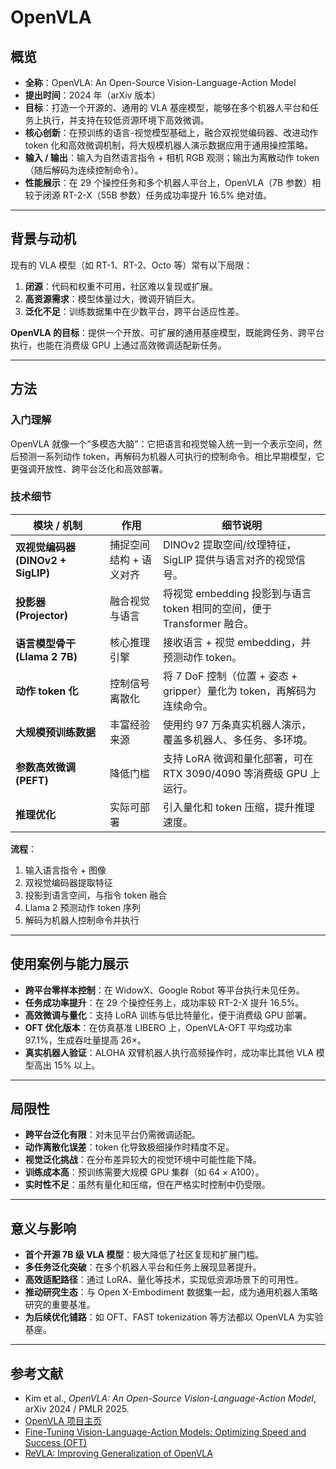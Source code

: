 # OpenVLA

## 概览
- **全称**：OpenVLA: An Open-Source Vision-Language-Action Model  
- **提出时间**：2024 年（arXiv 版本）  
- **目标**：打造一个开源的、通用的 VLA 基座模型，能够在多个机器人平台和任务上执行，并支持在较低资源环境下高效微调。  
- **核心创新**：在预训练的语言-视觉模型基础上，融合双视觉编码器、改进动作 token 化和高效微调机制，将大规模机器人演示数据应用于通用操控策略。  
- **输入 / 输出**：输入为自然语言指令 + 相机 RGB 观测；输出为离散动作 token（随后解码为连续控制命令）。  
- **性能展示**：在 29 个操控任务和多个机器人平台上，OpenVLA（7B 参数）相较于闭源 RT-2-X（55B 参数）任务成功率提升 16.5% 绝对值。  

---

## 背景与动机
现有的 VLA 模型（如 RT-1、RT-2、Octo 等）常有以下局限：  
1. **闭源**：代码和权重不可用，社区难以复现或扩展。  
2. **高资源需求**：模型体量过大，微调开销巨大。  
3. **泛化不足**：训练数据集中在少数平台，跨平台适应性差。  

**OpenVLA 的目标**：提供一个开放、可扩展的通用基座模型，既能跨任务、跨平台执行，也能在消费级 GPU 上通过高效微调适配新任务。

---

## 方法

### 入门理解
OpenVLA 就像一个“多模态大脑”：它把语言和视觉输入统一到一个表示空间，然后预测一系列动作 token，再解码为机器人可执行的控制命令。相比早期模型，它更强调开放性、跨平台泛化和高效部署。

### 技术细节

| 模块 / 机制 | 作用 | 细节说明 |
|-------------|------|----------|
| **双视觉编码器 (DINOv2 + SigLIP)** | 捕捉空间结构 + 语义对齐 | DINOv2 提取空间/纹理特征，SigLIP 提供与语言对齐的视觉信号。 |
| **投影器 (Projector)** | 融合视觉与语言 | 将视觉 embedding 投影到与语言 token 相同的空间，便于 Transformer 融合。 |
| **语言模型骨干 (Llama 2 7B)** | 核心推理引擎 | 接收语言 + 视觉 embedding，并预测动作 token。 |
| **动作 token 化** | 控制信号离散化 | 将 7 DoF 控制（位置 + 姿态 + gripper）量化为 token，再解码为连续命令。 |
| **大规模预训练数据** | 丰富经验来源 | 使用约 97 万条真实机器人演示，覆盖多机器人、多任务、多环境。 |
| **参数高效微调 (PEFT)** | 降低门槛 | 支持 LoRA 微调和量化部署，可在 RTX 3090/4090 等消费级 GPU 上运行。 |
| **推理优化** | 实际可部署 | 引入量化和 token 压缩，提升推理速度。 |

**流程**：
1. 输入语言指令 + 图像  
2. 双视觉编码器提取特征  
3. 投影到语言空间，与指令 token 融合  
4. Llama 2 预测动作 token 序列  
5. 解码为机器人控制命令并执行  

---

## 使用案例与能力展示
- **跨平台零样本控制**：在 WidowX、Google Robot 等平台执行未见任务。  
- **任务成功率提升**：在 29 个操控任务上，成功率较 RT-2-X 提升 16.5%。  
- **高效微调与量化**：支持 LoRA 训练与低比特量化，便于消费级 GPU 部署。  
- **OFT 优化版本**：在仿真基准 LIBERO 上，OpenVLA-OFT 平均成功率 97.1%，生成吞吐量提高 26×。  
- **真实机器人验证**：ALOHA 双臂机器人执行高频操作时，成功率比其他 VLA 模型高出 15% 以上。  

---

## 局限性
- **跨平台泛化有限**：对未见平台仍需微调适配。  
- **动作离散化误差**：token 化导致极细操作时精度不足。  
- **视觉泛化挑战**：在分布差异较大的视觉环境中可能性能下降。  
- **训练成本高**：预训练需要大规模 GPU 集群（如 64 × A100）。  
- **实时性不足**：虽然有量化和压缩，但在严格实时控制中仍受限。  

---

## 意义与影响
- **首个开源 7B 级 VLA 模型**：极大降低了社区复现和扩展门槛。  
- **多任务泛化突破**：在多个机器人平台和任务上展现显著提升。  
- **高效适配路径**：通过 LoRA、量化等技术，实现低资源场景下的可用性。  
- **推动研究生态**：与 Open X-Embodiment 数据集一起，成为通用机器人策略研究的重要基准。  
- **为后续优化铺路**：如 OFT、FAST tokenization 等方法都以 OpenVLA 为实验基座。  

---

## 参考文献
- Kim et al., *OpenVLA: An Open-Source Vision-Language-Action Model*, arXiv 2024 / PMLR 2025.  
- [OpenVLA 项目主页](https://openvla.github.io/)  
- [Fine-Tuning Vision-Language-Action Models: Optimizing Speed and Success (OFT)](https://arxiv.org/abs/2502.19645)  
- [ReVLA: Improving Generalization of OpenVLA](https://arxiv.org/abs/2409.15250)  
